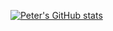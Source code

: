 [![Peter's GitHub stats](https://github-readme-stats.vercel.app/api?username=petersteele111&count_private=true?show_icons=true)](https://github.com/anuraghazra/github-readme-stats)
